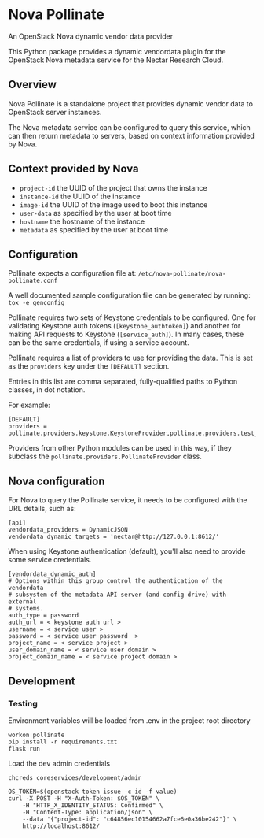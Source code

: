 # Nova Pollinate

An OpenStack Nova dynamic vendor data provider

This Python package provides a dynamic vendordata plugin for the OpenStack
Nova metadata service for the Nectar Research Cloud.

## Overview

Nova Pollinate is a standalone project that provides dynamic vendor data to
OpenStack server instances.

The Nova metadata service can be configured to query this service, which
can then return metadata to servers, based on context information provided
by Nova.

## Context provided by Nova
* `project-id` the UUID of the project that owns the instance
* `instance-id` the UUID of the instance
* `image-id` the UUID of the image used to boot this instance
* `user-data` as specified by the user at boot time
* `hostname` the hostname of the instance
* `metadata` as specified by the user at boot time

## Configuration

Pollinate expects a configuration file at:
```/etc/nova-pollinate/nova-pollinate.conf```

A well documented sample configuration file can be generated by running:
```tox -e genconfig```

Pollinate requires two sets of Keystone credentials to be configured. One for
validating Keystone auth tokens (`[keystone_authtoken]`) and another for making
API requests to Keystone (`[service_auth]`). In many cases, these can be the
same credentials, if using a service account.

Pollinate requires a list of providers to use for providing the data. This is
set as the `providers` key under the `[DEFAULT]` section.

Entries in this list are comma separated, fully-qualified paths to Python
classes, in dot notation.

For example:

```
[DEFAULT]
providers = pollinate.providers.keystone.KeystoneProvider,pollinate.providers.test_provider.TestProvider
```

Providers from other Python modules can be used in this way, if they subclass
the `pollinate.providers.PollinateProvider` class.

## Nova configuration

For Nova to query the Pollinate service, it needs to be configured with the
URL details, such as:

```
[api]
vendordata_providers = DynamicJSON
vendordata_dynamic_targets = 'nectar@http://127.0.0.1:8612/'
```

When using Keystone authentication (default), you'll also need to provide
some service credentials.

```
[vendordata_dynamic_auth]
# Options within this group control the authentication of the vendordata
# subsystem of the metadata API server (and config drive) with external
# systems.
auth_type = password
auth_url = < keystone auth url >
username = < service user >
password = < service user password  >
project_name = < service project >
user_domain_name = < service user domain >
project_domain_name = < service project domain >
```

## Development


### Testing

Environment variables will be loaded from .env in the project root directory

```
workon pollinate
pip install -r requirements.txt
flask run
```

Load the dev admin credentials
```
chcreds coreservices/development/admin
```

```
OS_TOKEN=$(openstack token issue -c id -f value)
curl -X POST -H "X-Auth-Token: $OS_TOKEN" \
    -H "HTTP_X_IDENTITY_STATUS: Confirmed" \
    -H "Content-Type: application/json" \
    --data '{"project-id": "c64856ec10154662a7fce6e0a36be242"}' \
    http://localhost:8612/
```
